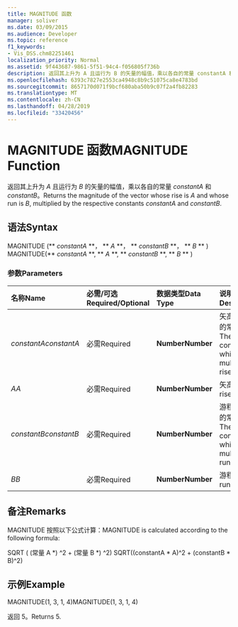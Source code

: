 ```yaml
---
title: MAGNITUDE 函数
manager: soliver
ms.date: 03/09/2015
ms.audience: Developer
ms.topic: reference
f1_keywords:
- Vis_DSS.chm82251461
localization_priority: Normal
ms.assetid: 9f443687-9861-5f51-94c4-f056805f736b
description: 返回其上升为 A 且运行为 B 的矢量的幅值，乘以各自的常量 constantA 和 constantB。
ms.openlocfilehash: 6393c7827e2553ca4948c8b9c51075ca8e4783bd
ms.sourcegitcommit: 8657170d071f9bcf680aba50b9c07f2a4fb82283
ms.translationtype: MT
ms.contentlocale: zh-CN
ms.lasthandoff: 04/28/2019
ms.locfileid: "33420456"
---
```

# <a name="magnitude-function"></a><span data-ttu-id="f8671-103">MAGNITUDE 函数</span><span class="sxs-lookup"><span data-stu-id="f8671-103">MAGNITUDE Function</span></span>

<span data-ttu-id="f8671-104">返回其上升为  _A_ 且运行为  _B_ 的矢量的幅值，乘以各自的常量  _constantA_ 和  _constantB_。</span><span class="sxs-lookup"><span data-stu-id="f8671-104">Returns the magnitude of the vector whose rise is  _A_ and whose run is  _B_, multiplied by the respective constants  _constantA_ and  _constantB_.</span></span> 
  
## <a name="syntax"></a><span data-ttu-id="f8671-105">语法</span><span class="sxs-lookup"><span data-stu-id="f8671-105">Syntax</span></span>

<span data-ttu-id="f8671-106">MAGNITUDE (\*\* *constantA* \*\*， \*\* *A* \*\*， \*\* *constantB* \*\*， \*\* *B* \*\* ) </span><span class="sxs-lookup"><span data-stu-id="f8671-106">MAGNITUDE(\*\* *constantA* \*\*, \*\* *A* \*\*, \*\* *constantB* \*\*, \*\* *B* \*\* )</span></span> 
  
### <a name="parameters"></a><span data-ttu-id="f8671-107">参数</span><span class="sxs-lookup"><span data-stu-id="f8671-107">Parameters</span></span>

|<span data-ttu-id="f8671-108">**名称**</span><span class="sxs-lookup"><span data-stu-id="f8671-108">**Name**</span></span>|<span data-ttu-id="f8671-109">**必需/可选**</span><span class="sxs-lookup"><span data-stu-id="f8671-109">**Required/Optional**</span></span>|<span data-ttu-id="f8671-110">**数据类型**</span><span class="sxs-lookup"><span data-stu-id="f8671-110">**Data Type**</span></span>|<span data-ttu-id="f8671-111">**说明**</span><span class="sxs-lookup"><span data-stu-id="f8671-111">**Description**</span></span>|
|:-----|:-----|:-----|:-----|
| <span data-ttu-id="f8671-112">_constantA_</span><span class="sxs-lookup"><span data-stu-id="f8671-112">_constantA_</span></span> <br/> |<span data-ttu-id="f8671-113">必需</span><span class="sxs-lookup"><span data-stu-id="f8671-113">Required</span></span>  <br/> |<span data-ttu-id="f8671-114">**Number**</span><span class="sxs-lookup"><span data-stu-id="f8671-114">**Number**</span></span> <br/> |<span data-ttu-id="f8671-115">矢高要乘以的常量。</span><span class="sxs-lookup"><span data-stu-id="f8671-115">The constant by which to multiply the rise.</span></span>  <br/> |
| <span data-ttu-id="f8671-116">_A_</span><span class="sxs-lookup"><span data-stu-id="f8671-116">_A_</span></span> <br/> |<span data-ttu-id="f8671-117">必需</span><span class="sxs-lookup"><span data-stu-id="f8671-117">Required</span></span>  <br/> |<span data-ttu-id="f8671-118">**Number**</span><span class="sxs-lookup"><span data-stu-id="f8671-118">**Number**</span></span> <br/> |<span data-ttu-id="f8671-119">矢高。</span><span class="sxs-lookup"><span data-stu-id="f8671-119">The rise.</span></span>  <br/> |
| <span data-ttu-id="f8671-120">_constantB_</span><span class="sxs-lookup"><span data-stu-id="f8671-120">_constantB_</span></span> <br/> |<span data-ttu-id="f8671-121">必需</span><span class="sxs-lookup"><span data-stu-id="f8671-121">Required</span></span>  <br/> |<span data-ttu-id="f8671-122">**Number**</span><span class="sxs-lookup"><span data-stu-id="f8671-122">**Number**</span></span> <br/> |<span data-ttu-id="f8671-123">游程要乘以的常量。</span><span class="sxs-lookup"><span data-stu-id="f8671-123">The constant by which to multiply the run.</span></span>  <br/> |
| <span data-ttu-id="f8671-124">_B_</span><span class="sxs-lookup"><span data-stu-id="f8671-124">_B_</span></span> <br/> |<span data-ttu-id="f8671-125">必需</span><span class="sxs-lookup"><span data-stu-id="f8671-125">Required</span></span>  <br/> |<span data-ttu-id="f8671-126">**Number**</span><span class="sxs-lookup"><span data-stu-id="f8671-126">**Number**</span></span> <br/> |<span data-ttu-id="f8671-127">游程。</span><span class="sxs-lookup"><span data-stu-id="f8671-127">The run.</span></span>  <br/> |
   
## <a name="remarks"></a><span data-ttu-id="f8671-128">备注</span><span class="sxs-lookup"><span data-stu-id="f8671-128">Remarks</span></span>

<span data-ttu-id="f8671-129">MAGNITUDE 按照以下公式计算：</span><span class="sxs-lookup"><span data-stu-id="f8671-129">MAGNITUDE is calculated according to the following formula:</span></span>
  
<span data-ttu-id="f8671-130">SQRT ( (常量 A \*) ^2 + (常量 B \*) ^2) </span><span class="sxs-lookup"><span data-stu-id="f8671-130">SQRT((constantA \* A)^2 + (constantB \* B)^2)</span></span>
  
## <a name="example"></a><span data-ttu-id="f8671-131">示例</span><span class="sxs-lookup"><span data-stu-id="f8671-131">Example</span></span>

<span data-ttu-id="f8671-132">MAGNITUDE(1, 3, 1, 4)</span><span class="sxs-lookup"><span data-stu-id="f8671-132">MAGNITUDE(1, 3, 1, 4)</span></span> 
  
<span data-ttu-id="f8671-133">返回 5。</span><span class="sxs-lookup"><span data-stu-id="f8671-133">Returns 5.</span></span> 
  

